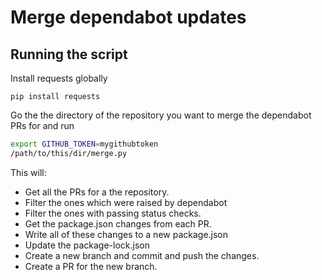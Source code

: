 # Merge dependabot updates

## Running the script
Install requests globally

`pip install requests`

Go the the directory of the repository you want to merge the dependabot PRs for and run 
```bash
export GITHUB_TOKEN=mygithubtoken
/path/to/this/dir/merge.py
```


This will:
* Get all the PRs for a the repository.
* Filter the ones which were raised by dependabot
* Filter the ones with passing status checks.
* Get the package.json changes from each PR.
* Write all of these changes to a new package.json
* Update the package-lock.json
* Create a new branch and commit and push the changes.
* Create a PR for the new branch.